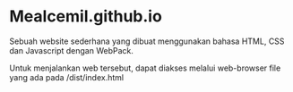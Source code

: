 # Mealcemil.github.io
Sebuah website sederhana yang dibuat menggunakan bahasa HTML, CSS dan Javascript dengan WebPack.

Untuk menjalankan web tersebut, dapat diakses melalui web-browser file yang ada pada /dist/index.html
